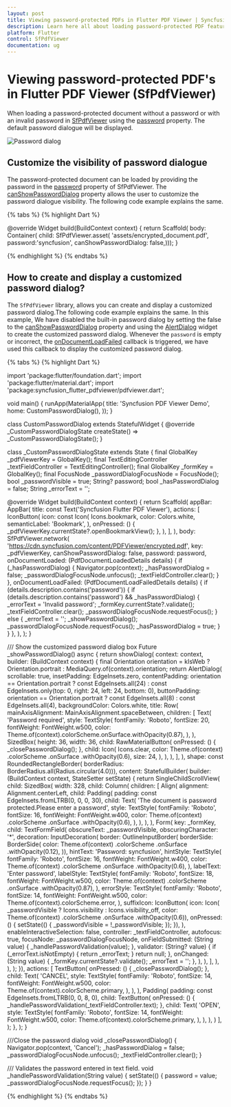 ```yaml
---
layout: post
title: Viewing password-protected PDFs in Flutter PDF Viewer | Syncfusion
description: Learn here all about loading password-protected PDF feature of Syncfusion Flutter PDF Viewer (SfPdfViewer) widget and more.
platform: Flutter
control: SfPdfViewer
documentation: ug
---
```


# Viewing password-protected PDF's in Flutter PDF Viewer (SfPdfViewer)

When loading a password-protected document without a password or with an invalid password in [SfPdfViewer](https://pub.dev/documentation/syncfusion_flutter_pdfviewer/latest/pdfviewer/SfPdfViewer-class.html) using the [password](https://pub.dev/documentation/syncfusion_flutter_pdfviewer/latest/pdfviewer/SfPdfViewer/password.html) property. The default password dialogue will be displayed.

![Password dialog](images/password-dialog.png)

## Customize the visibility of password dialogue

The password-protected document can be loaded by providing the password in the [password](https://pub.dev/documentation/syncfusion_flutter_pdfviewer/latest/pdfviewer/SfPdfViewer/password.html) property of SfPdfViewer. The [canShowPasswordDialog](https://pub.dev/documentation/syncfusion_flutter_pdfviewer/latest/pdfviewer/SfPdfViewer/canShowPasswordDialog.html) property allows the user to customize the password dialogue visibility. The following code example explains the same.

{% tabs %}
{% highlight Dart %}

@override
Widget build(BuildContext context) {
  return Scaffold(
      body: Container(
          child: SfPdfViewer.asset(
              'assets/encrypted_document.pdf',
            password:'syncfusion',
            canShowPasswordDialog: false,)));
}

{% endhighlight %}
{% endtabs %}

## How to create and display a customized password dialog?

The `SfPdfViewer` library, allows you can create and display a customized password dialog.The following code example explains the same.
In this example, We have disabled the built-in password dialog by setting the false to the [canShowPasswordDialog](https://pub.dev/documentation/syncfusion_flutter_pdfviewer/latest/pdfviewer/SfPdfViewer/canShowPasswordDialog.html) property and using the [AlertDialog](https://api.flutter.dev/flutter/material/AlertDialog-class.html) widget to create the customized password dialog. Whenever the `password` is empty or incorrect, the [onDocumentLoadFailed](https://pub.dev/documentation/syncfusion_flutter_pdfviewer/latest/pdfviewer/SfPdfViewer/onDocumentLoadFailed.html) callback is triggered, we have used this callback to display the customized password dialog.

{% tabs %}
{% highlight Dart %}

import 'package:flutter/foundation.dart';
import 'package:flutter/material.dart';
import 'package:syncfusion_flutter_pdfviewer/pdfviewer.dart';

void main() {
  runApp(MaterialApp(
    title: 'Syncfusion PDF Viewer Demo',
    home: CustomPasswordDialog(),
  ));
}

class CustomPasswordDialog extends StatefulWidget {
  @override
  _CustomPasswordDialogState createState() => _CustomPasswordDialogState();
}

class _CustomPasswordDialogState extends State<CustomPasswordDialog> {
  final GlobalKey<SfPdfViewerState> _pdfViewerKey = GlobalKey();
  final TextEditingController _textFieldController = TextEditingController();
  final GlobalKey<FormState> _formKey = GlobalKey<FormState>();
  final FocusNode _passwordDialogFocusNode = FocusNode();
  bool _passwordVisible = true;
  String? password;
  bool _hasPasswordDialog = false;
  String _errorText = '';

  @override
  Widget build(BuildContext context) {
    return Scaffold(
      appBar: AppBar(
        title: const Text('Syncfusion Flutter PDF Viewer'),
        actions: <Widget>[
          IconButton(
            icon: const Icon(
              Icons.bookmark,
              color: Colors.white,
              semanticLabel: 'Bookmark',
            ),
            onPressed: () {
              _pdfViewerKey.currentState?.openBookmarkView();
            },
          ),
        ],
      ),
      body: SfPdfViewer.network(
        'https://cdn.syncfusion.com/content/PDFViewer/encrypted.pdf',
        key: _pdfViewerKey,
        canShowPasswordDialog: false,
        password: password,
        onDocumentLoaded: (PdfDocumentLoadedDetails details) {
          if (_hasPasswordDialog) {
            Navigator.pop(context);
            _hasPasswordDialog = false;
            _passwordDialogFocusNode.unfocus();
            _textFieldController.clear();
          }
        },
        onDocumentLoadFailed: (PdfDocumentLoadFailedDetails details) {
          if (details.description.contains('password')) {
            if (details.description.contains('password') &&
                _hasPasswordDialog) {
              _errorText = 'Invalid password';
              _formKey.currentState?.validate();
              _textFieldController.clear();
              _passwordDialogFocusNode.requestFocus();
            } else {
              _errorText = '';
              _showPasswordDialog();
              _passwordDialogFocusNode.requestFocus();
              _hasPasswordDialog = true;
            }
          }
        },
      ),
    );
  }

  /// Show the customized password dialog box
  Future<void> _showPasswordDialog() async {
    return showDialog<void>(
      context: context,
      builder: (BuildContext context) {
        final Orientation orientation =
            kIsWeb ? Orientation.portrait : MediaQuery.of(context).orientation;
        return AlertDialog(
          scrollable: true,
          insetPadding: EdgeInsets.zero,
          contentPadding: orientation == Orientation.portrait
              ? const EdgeInsets.all(24)
              : const EdgeInsets.only(top: 0, right: 24, left: 24, bottom: 0),
          buttonPadding: orientation == Orientation.portrait
              ? const EdgeInsets.all(8)
              : const EdgeInsets.all(4),
          backgroundColor: Colors.white,
          title: Row(
            mainAxisAlignment: MainAxisAlignment.spaceBetween,
            children: <Widget>[
              Text(
                'Password required',
                style: TextStyle(
                  fontFamily: 'Roboto',
                  fontSize: 20,
                  fontWeight: FontWeight.w500,
                  color:
                      Theme.of(context).colorScheme.onSurface.withOpacity(0.87),
                ),
              ),
              SizedBox(
                height: 36,
                width: 36,
                child: RawMaterialButton(
                  onPressed: () {
                    _closePasswordDialog();
                  },
                  child: Icon(
                    Icons.clear,
                    color: Theme.of(context)
                        .colorScheme
                        .onSurface
                        .withOpacity(0.6),
                    size: 24,
                  ),
                ),
              ),
            ],
          ),
          shape: const RoundedRectangleBorder(
              borderRadius: BorderRadius.all(Radius.circular(4.0))),
          content: StatefulBuilder(
              builder: (BuildContext context, StateSetter setState) {
            return SingleChildScrollView(
              child: SizedBox(
                width: 328,
                child: Column(
                  children: <Widget>[
                    Align(
                      alignment: Alignment.centerLeft,
                      child: Padding(
                        padding: const EdgeInsets.fromLTRB(0, 0, 0, 30),
                        child: Text(
                          'The document is password protected.Please enter a password',
                          style: TextStyle(
                            fontFamily: 'Roboto',
                            fontSize: 16,
                            fontWeight: FontWeight.w400,
                            color: Theme.of(context)
                                .colorScheme
                                .onSurface
                                .withOpacity(0.6),
                          ),
                        ),
                      ),
                    ),
                    Form(
                      key: _formKey,
                      child: TextFormField(
                        obscureText: _passwordVisible,
                        obscuringCharacter: '*',
                        decoration: InputDecoration(
                          border: OutlineInputBorder(
                              borderSide: BorderSide(
                            color: Theme.of(context)
                                .colorScheme
                                .onSurface
                                .withOpacity(0.12),
                          )),
                          hintText: 'Password: syncfusion',
                          hintStyle: TextStyle(
                            fontFamily: 'Roboto',
                            fontSize: 16,
                            fontWeight: FontWeight.w400,
                            color: Theme.of(context)
                                .colorScheme
                                .onSurface
                                .withOpacity(0.6),
                          ),
                          labelText: 'Enter password',
                          labelStyle: TextStyle(
                            fontFamily: 'Roboto',
                            fontSize: 18,
                            fontWeight: FontWeight.w500,
                            color: Theme.of(context)
                                .colorScheme
                                .onSurface
                                .withOpacity(0.87),
                          ),
                          errorStyle: TextStyle(
                            fontFamily: 'Roboto',
                            fontSize: 14,
                            fontWeight: FontWeight.w500,
                            color: Theme.of(context).colorScheme.error,
                          ),
                          suffixIcon: IconButton(
                              icon: Icon(
                                  _passwordVisible
                                      ? Icons.visibility
                                      : Icons.visibility_off,
                                  color: Theme.of(context)
                                      .colorScheme
                                      .onSurface
                                      .withOpacity(0.6)),
                              onPressed: () {
                                setState(() {
                                  _passwordVisible = !_passwordVisible;
                                });
                              }),
                        ),
                        enableInteractiveSelection: false,
                        controller: _textFieldController,
                        autofocus: true,
                        focusNode: _passwordDialogFocusNode,
                        onFieldSubmitted: (String value) {
                          _handlePasswordValidation(value);
                        },
                        validator: (String? value) {
                          if (_errorText.isNotEmpty) {
                            return _errorText;
                          }
                          return null;
                        },
                        onChanged: (String value) {
                          _formKey.currentState?.validate();
                          _errorText = '';
                        },
                      ),
                    ),
                  ],
                ),
              ),
            );
          }),
          actions: <Widget>[
            TextButton(
              onPressed: () {
                _closePasswordDialog();
              },
              child: Text(
                'CANCEL',
                style: TextStyle(
                  fontFamily: 'Roboto',
                  fontSize: 14,
                  fontWeight: FontWeight.w500,
                  color: Theme.of(context).colorScheme.primary,
                ),
              ),
            ),
            Padding(
              padding: const EdgeInsets.fromLTRB(0, 0, 8, 0),
              child: TextButton(
                onPressed: () {
                  _handlePasswordValidation(_textFieldController.text);
                },
                child: Text(
                  'OPEN',
                  style: TextStyle(
                    fontFamily: 'Roboto',
                    fontSize: 14,
                    fontWeight: FontWeight.w500,
                    color: Theme.of(context).colorScheme.primary,
                  ),
                ),
              ),
            )
          ],
        );
      },
    );
  }

  ///Close the password dialog
  void _closePasswordDialog() {
    Navigator.pop(context, 'Cancel');
    _hasPasswordDialog = false;
    _passwordDialogFocusNode.unfocus();
    _textFieldController.clear();
  }

  /// Validates the password entered in text field.
  void _handlePasswordValidation(String value) {
    setState(() {
      password = value;
      _passwordDialogFocusNode.requestFocus();
    });
  }
}

{% endhighlight %}
{% endtabs %}

